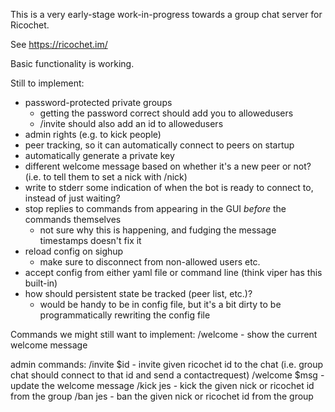This is a very early-stage work-in-progress towards a group chat server for Ricochet.

See https://ricochet.im/

Basic functionality is working.

Still to implement:
 - password-protected private groups
   - getting the password correct should add you to allowedusers
   - /invite should also add an id to allowedusers
 - admin rights (e.g. to kick people)
 - peer tracking, so it can automatically connect to peers on startup
 - automatically generate a private key
 - different welcome message based on whether it's a new peer or not? (i.e. to tell them to set a nick with /nick)
 - write to stderr some indication of when the bot is ready to connect to, instead of just waiting?
 - stop replies to commands from appearing in the GUI *before* the commands themselves
   - not sure why this is happening, and fudging the message timestamps doesn't fix it
 - reload config on sighup
   - make sure to disconnect from non-allowed users etc.
 - accept config from either yaml file or command line (think viper has this built-in)
 - how should persistent state be tracked (peer list, etc.)?
   - would be handy to be in config file, but it's a bit dirty to be programmatically rewriting the config file

Commands we might still want to implement:
 /welcome      - show the current welcome message

admin commands:
 /invite $id   - invite given ricochet id to the chat (i.e. group chat should connect to that id and send a contactrequest)
 /welcome $msg - update the welcome message
 /kick jes     - kick the given nick or ricochet id from the group
 /ban jes      - ban the given nick or ricochet id from the group
